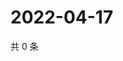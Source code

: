 # 2022-04-17

共 0 条

<!-- BEGIN WEIBO -->
<!-- 最后更新时间 Sun Apr 17 2022 09:00:29 GMT+0800 (China Standard Time) -->

<!-- END WEIBO -->
